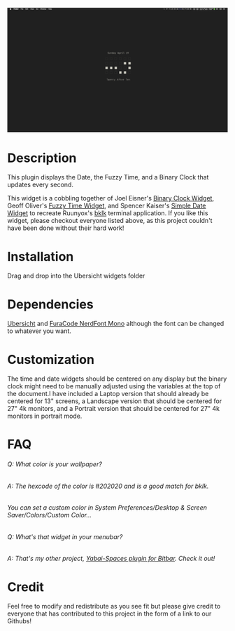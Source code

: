 ![Screenshot](/Screenshot.png)

# Description
This plugin displays the Date, the Fuzzy Time, and a Binary Clock that updates every second.

This widget is a cobbling together of Joel Eisner's [Binary Clock Widget](https://github.com/joeleisner/ubersicht-binary-clock), Geoff Oliver's [Fuzzy Time Widget](https://github.com/plan8studios/fuzzytime), and Spencer Kaiser's [Simple Date Widget](https://github.com/felixhageloh/uebersicht-widgets/blob/master/SimpleDate/index.coffee) to recreate Ruunyox's [bklk](https://github.com/Ruunyox/bklk) terminal application. If you like this widget, please checkout everyone listed above, as this project couldn't have been done without their hard work!

# Installation
Drag and drop into the Ubersicht widgets folder

# Dependencies
[Ubersicht](http://tracesof.net/uebersicht/) and [FuraCode NerdFont Mono](https://github.com/ryanoasis/nerd-fonts/tree/master/patched-fonts/FiraCode) although the font can be changed to whatever you want.

# Customization
The time and date widgets should be centered on any display but the binary clock might need to be manually adjusted using the variables at the top of the document.I have included a Laptop version that should already be centered for 13" screens, a Landscape version that should be centered for 27" 4k monitors, and a Portrait version that should be centered for 27" 4k monitors in portrait mode.

# FAQ

###### Q: What color is your wallpaper?

###### A: The hexcode of the color is #202020 and is a good match for bklk. 

###### You can set a custom color in System Preferences/Desktop & Screen Saver/Colors/Custom Color...

###### Q: What's that widget in your menubar?

###### A: That's my other project, [Yabai-Spaces plugin for Bitbar](https://github.com/SxC97/Yabai-Spaces). Check it out!

# Credit
Feel free to modify and redistribute as you see fit but please give credit to everyone that has contributed to this project in the form of a link to our Githubs!

